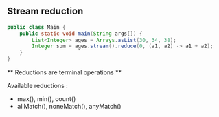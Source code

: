 ## Stream reduction

```java
public class Main {
    public static void main(String args[]) {
        List<Integer> ages = Arrays.asList(30, 34, 38);
        Integer sum = ages.stream().reduce(0, (a1, a2) -> a1 + a2);
    }
}
```

** Reductions are terminal operations **

Available reductions :

* max(), min(), count()
* allMatch(), noneMatch(), anyMatch()


